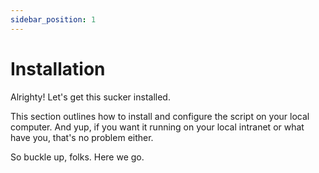 ```yaml
---
sidebar_position: 1
---
```


# Installation

Alrighty! Let's get this sucker installed. 

This section outlines how to install and configure the script on your local computer. And yup, if you want it running
on your local intranet or what have you, that's no problem either. 

So buckle up, folks. Here we go.
